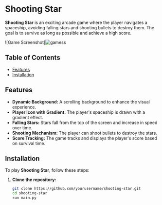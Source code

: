 # Shooting Star

**Shooting Star** is an exciting arcade game where the player navigates a spaceship, avoiding falling stars and shooting bullets to destroy them. The goal is to survive as long as possible and achieve a high score.

![Game Screenshot]![gamess](https://github.com/AnsariMohammedMujtaba/py-shooter-game/assets/87603773/1ab0f454-fdb9-4a15-af5c-65d12be96c1b)


## Table of Contents

- [Features](#features)
- [Installation](#installation)
## Features

- **Dynamic Background:** A scrolling background to enhance the visual experience.
- **Player Icon with Gradient:** The player's spaceship is drawn with a gradient effect.
- **Falling Stars:** Stars fall from the top of the screen and increase in speed over time.
- **Shooting Mechanism:** The player can shoot bullets to destroy the stars.
- **Score Tracking:** The game tracks and displays the player's score based on survival time.

## Installation

To play **Shooting Star**, follow these steps:

1. **Clone the repository:**

   ```bash
   git clone https://github.com/yourusername/shooting-star.git
   cd shooting-star
   run main.py
